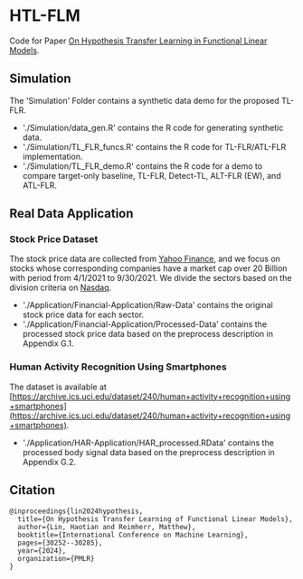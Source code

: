 # HTL-FLM

Code for Paper [On Hypothesis Transfer Learning in Functional Linear Models](https://arxiv.org/abs/2206.04277).



## Simulation

The 'Simulation' Folder contains a synthetic data demo for the proposed TL-FLR.

* './Simulation/data_gen.R' contains the R code for generating synthetic data.
* './Simulation/TL_FLR_funcs.R' contains the R code for TL-FLR/ATL-FLR implementation.
* './Simulation/TL_FLR_demo.R' contains the R code for a demo to compare target-only baseline, TL-FLR, Detect-TL, ALT-FLR (EW), and ATL-FLR.


## Real Data Application

### Stock Price Dataset

The stock price data are collected from [Yahoo Finance](https://finance.yahoo.com/), and we focus on stocks whose corresponding companies have a market cap over $20$ Billion with period from 4/1/2021 to 9/30/2021. We divide the sectors based on the division criteria on [Nasdaq](https://www.nasdaq.com/market-activity/stocks/screener). 

* './Application/Financial-Application/Raw-Data' contains the original stock price data for each sector.
* './Application/Financial-Application/Processed-Data' contains the processed stock price data based on the preprocess description in Appendix G.1.


### Human Activity Recognition Using Smartphones

The dataset is available at [https://archive.ics.uci.edu/dataset/240/human+activity+recognition+using+smartphones](https://archive.ics.uci.edu/dataset/240/human+activity+recognition+using+smartphones).

* './Application/HAR-Application/HAR_processed.RData' contains the processed body signal data based on the preprocess description in Appendix G.2.



## Citation
```
@inproceedings{lin2024hypothesis,
  title={On Hypothesis Transfer Learning of Functional Linear Models},
  author={Lin, Haotian and Reimherr, Matthew},
  booktitle={International Conference on Machine Learning},
  pages={30252--30285},
  year={2024},
  organization={PMLR}
}
```

